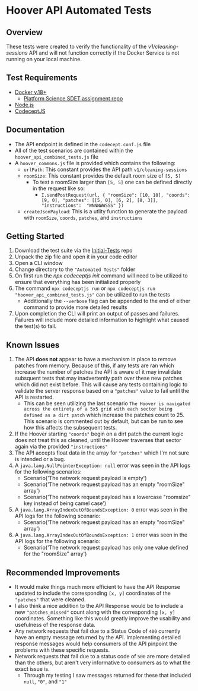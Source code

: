 # Hoover API Automated Tests

## Overview
These tests were created to verify the functionality of the *v1/cleaning-sessions* API and will not function correctly if the Docker Service is not running on your local machine.


## Test Requirements
 * [Docker v.18+](https://www.docker.com/)
   * [Platform Science SDET assignment repo](https://bitbucket.org/platformscience/pltsci-sdet-assignment/src/main/)
* [Node.js](https://nodejs.org/en)
* [CodeceptJS](https://codecept.io/)


## Documentation 
* The API endpoint is defined in the `codecept.conf.js` file
* All of the test scenarios are contained within the `hoover_api_combined_tests.js` file
* A `hoover_commons.js` file is provided which contains the following:
	* `urlPath`: This constant provides the API path `v1/cleaning-sessions`
  * `roomSize`: This constant provides the default room size of `[5, 5]`
	  * To test a roomSize larger than `[5, 5]` one can be defined directly in the request like so:
		  * `I.sendPostRequest(url, { "roomSize": [10, 10], "coords": [9, 0], "patches": [[5, 0], [6, 2], [8, 3]], "instructions":  "WNNNWWSSS" })`
  * `createJsonPayload`: This is a utlity function to generate the payload with `roomSize`, `coords`, `patches`, and `instructions`


## Getting Started
1. Download the test suite via the [Initial-Tests](https://github.com/anunez83/Hoover-API-Automation-Suite/tree/Initial-Tests) repo
2. Unpack the zip file and open it in your code editor
3. Open a CLI window
4. Change directory to the `"Automated Tests"` folder
5. On first run the *npx codeceptjs init* command will need to be utilized to ensure that everything has been initialized properly
6. The command `npx codeceptjs run` or `npx codeceptjs run "hoover_api_combined_tests.js"` can be utilized to run the tests
	* Additionally the `--verbose` flag can be appended to the end of either command to provide more detailed results
7. Upon completion the CLI will print an output of passes and failures. Failures will include more detailed information to highlight what caused the test(s) to fail.

## Known Issues
1. The API **does not** appear to have a mechanism in place to remove patches from memory. Because of this, if any tests are ran which increase the number of patches the API is aware of it may invalidate subsquent tests that may inadvertently path over these new patches which did not exist before. This will cause any tests containing logic to validate the server response based on a `"patches"` value to fail until the API is restarted.
	* This can be seen utilizing the last scenario `The Hoover is navigated across the entirety of a 5x5 grid with each sector being defined as a dirt patch` which increase the patches count to 25. This scenario is commented out by default, but can be run to see how this affects the subsequent tests.
2. If the Hoover starting `"coords"` begin on a dirt patch the current logic does not treat this as cleaned, until the Hoover traverses that sector again via the provided `"instructions"`
3. The API accepts float data in the array for `"patches"` which I'm not sure is intended or a bug.
4. A `java.lang.NullPointerException: null` error was seen in the API logs for the following scenarios:
	* Scenario('The network request payload is empty')
	* Scenario('The network request payload has an empty "roomSize" array')
	* Scenario('The network request payload has a lowercase "roomsize" key instead of being camel case')
5. A `java.lang.ArrayIndexOutOfBoundsException: 0` error was seen in the API logs for the following scenario:
	* Scenario('The network request payload has an empty "roomSize" array')
6. A `java.lang.ArrayIndexOutOfBoundsException: 1` error was seen in the API logs for the following scenario:
	* Scenario('The network request payload has only one value defined for the "roomSize" array')

## Recommended Improvements
* It would make things much more efficient to have the API Response updated to include the corresponding `[x, y]` coordinates of the `"patches"` that were cleaned.
* I also think a nice addition to the API Response would be to include a new `"patches_missed"` count along with the corresponding `[x, y]` coordinates. Something like this would greatly improve the usability and usefulness of the response data. 
* Any network requests that fail due to a Status Code of `400` currently have an empty message returned by the API. Implementing detailed response messages would help consumers of the API pinpoint the problems with these specific requests.
* Network requests that fail due to a status code of `500` are more detailed than the others, but aren't very informative to consumers as to what the exact issue is.
	* Through my testing I saw messages returned for these that included `null`, `"0"`, and `"1"`